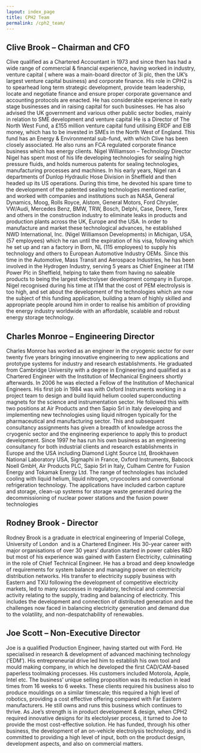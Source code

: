 ```yaml
---
layout: index_page
title: CPH2 Team
permalink: /cph2_team/
---
```


Clive Brook – Chairman and CFO
------------------------------
Clive qualified as a Chartered Accountant in 1973 and since then has had a wide range of commercial & financial experience, having worked in industry, venture capital ( where was a main-board director of 3i plc, then the UK’s largest venture capital business) and corporate finance. His role in CPH2 is to spearhead long term strategic development, provide team leadership, locate and negotiate finance and ensure proper corporate governance and accounting protocols are enacted.
He has considerable experience in early stage businesses and in raising capital for such businesses. He has also advised the UK government and various other public sector bodies, mainly in relation to SME development and venture capital
He is a Director of The North West Fund, a £155 million venture capital fund utilising ERDF and EIB money, which has to be invested in SMEs in the North West of England. This fund has an Energy & Environmental sub-fund, with which Clive has been closely associated. He also runs an FCA regulated corporate finance business which has energy clients.
Nigel Williamson – Technology Director
Nigel has spent most of his life developing technologies for sealing high pressure fluids, and holds numerous patents for sealing technologies, manufacturing processes and machines.  In his early years, Nigel ran 4 departments of Dunlop Hydraulic Hose Division in Sheffield and then headed up its US operations.  During this time, he devoted his spare time to the development of the patented sealing technologies mentioned earlier, and worked with companies and institutions such as NASA, General Dynamics, Moog, Rolls Royce, Alstom, General Motors, Ford Chrysler, VW/Audi, Mercedes Benz, BMW, TRW, Bosch, Delphi, Case, Deere, Terex and others in the construction industry to eliminate leaks in products and production plants across the UK, Europe and the USA.
In order to manufacture and market these technological advances, he established NWD International, Inc. (Nigel Williamson Developments) in Michigan, USA, (57 employees) which he ran until the expiration of his visa, following which he set up and ran a factory in Born, NL (115 employees) to supply his technology and others to European Automotive Industry OEMs.
Since this time in the Automotive, Mass Transit and Aerospace Industries, he has been involved in the Hydrogen Industry, serving 5 years as Chief Engineer at ITM Power Plc in Sheffield, helping to take them from having no saleable products to being the largest electrolyser development company in Europe.
Nigel recognised during his time at ITM that the cost of PEM electrolysis is too high, and set about the development of the technologies which are now the subject of this funding application, building a team of highly skilled and appropriate people around him in order to realise his ambition of providing the energy industry worldwide with an affordable, scalable and robust energy storage technology.

Charles Monroe – Engineering Director
------------------------------
Charles Monroe has worked as an engineer in the cryogenic sector for over twenty five years bringing innovative engineering to new applications and prototype systems for industry and research establishments.
He graduated from Cambridge University with a degree in Engineering and qualified as a Chartered Engineer with the Institution of Mechanical Engineers shortly afterwards.  In 2006 he was elected a Fellow of the Institution of Mechanical Engineers.
His first job in 1984 was with Oxford Instruments working in a project team to design and build liquid helium cooled superconducting magnets for the science and instrumentation sector.  He followed this with two positions at Air Products and then Sapio Srl in Italy developing and implementing new technologies using liquid nitrogen typically for the pharmaceutical and manufacturing sector.  This and subsequent consultancy assignments has given a breadth of knowledge across the cryogenic sector and the engineering experience to apply this to product development.
Since 1997 he has run his own business as an engineering consultancy for both industrial clients and research establishments in Europe and the USA including Diamond Light Source Ltd, Brookhaven National Laboratory USA, Sigmaphi in France, Oxford Instruments, Babcock Noell GmbH, Air Products PLC, Sapio Srl in Italy, Culham Centre for Fusion Energy and Tokamak Energy Ltd.
The range of technologies has included cooling with liquid helium, liquid nitrogen, cryocoolers and conventional refrigeration technology.  The applications have included carbon capture and storage, clean-up systems for storage waste generated during the decommissioning of nuclear power stations and the fusion power technologies

Rodney Brook - Director
------------------------------
Rodney Brook is a graduate in electrical engineering of Imperial College, University of London  and is a Chartered Engineer. His 30-year career with major organisations of over 30 years’ duration started in power cables R&D but most of his experience was gained with Eastern Electricity, culminating in the role of Chief Technical Engineer. He has a broad and deep knowledge of requirements for system balance and managing power on electricity distribution networks. His transfer to electricity supply business with Eastern and TXU following the development of competitive electricity markets, led to many successes in regulatory, technical and commercial activity relating to the supply, trading and balancing of electricity. This includes the development and connection of distributed generation and the challenges now faced in balancing electricity generation and demand due to the volatility, and non-despatchability of renewables.

Joe Scott – Non-Executive Director
------------------------------
Joe is a qualified Production Engineer, having started out with Ford. He specialised in research & development of advanced machining technology (‘EDM’). His entrepreneurial drive led him to establish his own tool and mould making company, in which he developed the first CAD/CAM-based paperless toolmaking processes. His customers included Motorola, Apple, Intel etc. The business’ unique selling proposition was its reduction in lead times from 16 weeks to 6 weeks.
These clients required his business also to produce mouldings on a similar timescale; this required a high level of robotics, providing a cost effective offering compared with Far Eastern manufacturers.  He still owns and runs this business which continues to thrive. As Joe’s strength is in product development & design, when CPH2 required innovative designs for its electolyser process, it turned to Joe to provide the most cost-effective solution. He has funded, through his other business, the development of an on-vehicle electrolysis technology, and is committed to providing a high level of input, both on the product design, development aspects, and also on commercial matters.
